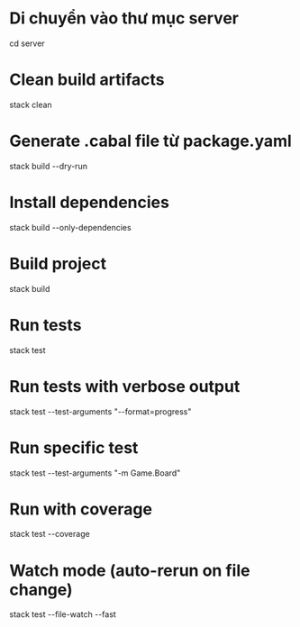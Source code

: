 # Di chuyển vào thư mục server
cd server

# Clean build artifacts
stack clean

# Generate .cabal file từ package.yaml
stack build --dry-run

# Install dependencies
stack build --only-dependencies

# Build project
stack build

# Run tests
stack test

# Run tests with verbose output
stack test --test-arguments "--format=progress"

# Run specific test
stack test --test-arguments "-m Game.Board"

# Run with coverage
stack test --coverage

# Watch mode (auto-rerun on file change)
stack test --file-watch --fast
